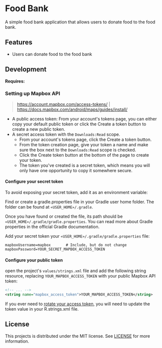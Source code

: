 # Food Bank

A simple food bank application that allows users to donate food to the food bank.

## Features

-   Users can donate food to the food bank

## Development

**Requires:**

### Setting up Mapbox API

> https://account.mapbox.com/access-tokens/ | https://docs.mapbox.com/android/maps/guides/install/

-   A public access token: From your account's tokens page, you can either copy your default public
    token or click the Create a token button to create a new public token.
-   A secret access token with the `Downloads:Read` scope.
    -   From your account's tokens page, click the Create a token button.
    -   From the token creation page, give your token a name and make sure the box next to the
        `Downloads:Read` scope is checked.
    -   Click the Create token button at the bottom of the page to create your token.
    -   The token you've created is a secret token, which means you will only have one opportunity to
        copy it somewhere secure.

#### Configure your secret token

To avoid exposing your secret token, add it as an environment variable:

Find or create a gradle.properties file in your Gradle user home folder. The folder can be found at
`«USER_HOME»/.gradle`.

Once you have found or created the file, its path should be
`«USER_HOME»/.gradle/gradle.properties`. You can read more about Gradle properties in the official
Gradle documentation.

Add your secret token your `«USER_HOME»/.gradle/gradle.properties` file:

```dotenv
mapboxUsername=mapbox       # Include, but do not change
mapboxPassword=YOUR_SECRET_MAPBOX_ACCESS_TOKEN
```

#### Configure your public token

open the project's `values/strings.xml` file and add the following string resource, replacing
`YOUR_MAPBOX_ACCESS_TOKEN` with your public Mapbox API token:

```xml
<!-- ... -->
<string name="mapbox_access_token">YOUR_MAPBOX_ACCESS_TOKEN</string>
```

If you ever need
to [rotate your access token](https://docs.mapbox.com/help/how-mapbox-works/access-tokens/), you
will need to update the token value in your
R.strings.xml file.

## License

This projects is distributed under the MIT license. See [LICENSE](./LICENSE.txt) for more
information.
